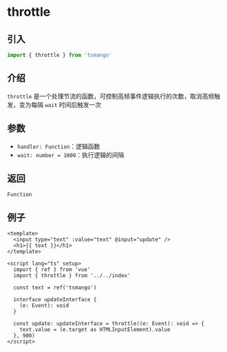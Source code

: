 # throttle

## 引入

```ts
import { throttle } from 'tsmango'
```

## 介绍

`throttle` 是一个处理节流的函数，可控制高频事件逻辑执行的次数，取消高频触发，变为每隔 `wait` 时间后触发一次

## 参数

- `handler: Function`：逻辑函数
- `wait: number = 1000`：执行逻辑的间隔

## 返回

`Function`

## 例子

```vue
<template>
  <input type="text" :value="text" @input="update" />
  <h1>{{ text }}</h1>
</template>

<script lang="ts" setup>
  import { ref } from 'vue'
  import { throttle } from '../../index'

  const text = ref('tsmango')

  interface updateInterface {
    (e: Event): void
  }

  const update: updateInterface = throttle((e: Event): void => {
    text.value = (e.target as HTMLInputElement).value
  }, 900)
</script>
```
